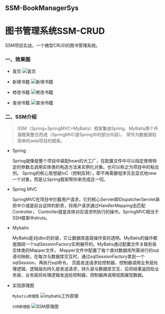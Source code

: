 ## SSM-BookManagerSys

# 图书管理系统SSM-CRUD

SSM项目实战，一个微型CRUD的图书管理系统。



### 一、效果图

+ 首页
  ![首页](https://cdn.jsdelivr.net/gh/OriginalCoder0/gallery@master/iamges/1625542202723-1.png)

+ 新增书籍
  ![新增书籍](https://cdn.jsdelivr.net/gh/OriginalCoder0/gallery@master/iamges/1625542206712-2.png)

+ 修改书籍
  ![修改书籍](https://cdn.jsdelivr.net/gh/OriginalCoder0/gallery@master/iamges/1625542214115-3.png)

+ 查询书籍
  ![查询书籍](https://cdn.jsdelivr.net/gh/OriginalCoder0/gallery@master/iamges/1625542220318-4.png)

### 二、SSM介绍

> SSM（Spring+SpringMVC+MyBatis）框架集由Spring、MyBatis两个开源框架整合而成（SpringMVC是Spring中的部分内容）。
> 常作为数据源较简单的web项目的框架。

+ Spring

  Spring就像是整个项目中装配bean的大工厂，在配置文件中可以指定使用特定的参数去调用实体类的构造方法来实例化对象。也可以称之为项目中的粘合剂。
  Spring的核心思想是IoC（控制反转），即不再需要程序员去显式地new一个对象，而是让Spring框架帮你来完成这一切。

+ Spring MVC

  SpringMVC在项目中拦截用户请求，它的核心Servlet即DispatcherServlet承担中介或是前台这样的职责，将用户请求通过HandlerMapping去匹配Controller，
  Controller就是具体对应请求所执行的操作。SpringMVC相当于SSH框架中struts。


+ Mybatis

  MyBatis是对jdbc的封装，它让数据库底层操作变的透明。MyBatis的操作都是围绕一个sqlSessionFactory实例展开的。MyBatis通过配置文件关联到各实体类的Mapper文件，
  Mapper文件中配置了每个类对数据库所需进行的sql语句映射。在每次与数据库交互时，通过sqlSessionFactory拿到一个sqlSession，再执行sql命令。
  页面发送请求给控制器，控制器调用业务层处理逻辑，逻辑层向持久层发送请求，持久层与数据库交互，后将结果返回给业务层，业务层将处理逻辑发送给控制器，控制器再调用视图展现数据。

+ 实现原理图

  `Mybatis原理图`
  ![mybatis工作原理](https://cdn.jsdelivr.net/gh/OriginalCoder0/gallery@master/iamges/1625542223068-mybatis.png)

  `SSM原理图`
  ![SSM原理图](https://cdn.jsdelivr.net/gh/OriginalCoder0/gallery@master/iamges/1625542226340-SSM.png)